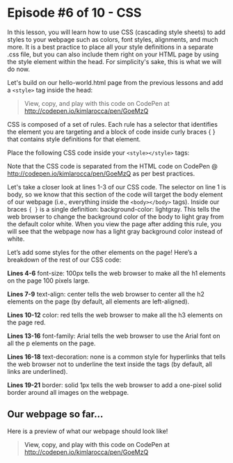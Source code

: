 # Episode #6 of 10 - CSS

In this lesson, you will learn how to use CSS (cascading style sheets) to add styles to your webpage such as colors, font styles, alignments, and much more. It is a best practice to place all your style definitions in a separate .css file, but you can also include them right on your HTML page by using the style element within the head. For simplicity's sake, this is what we will do now. 

Let's build on our hello-world.html page from the previous lessons and add a `<style>` tag inside the head:

> View, copy, and play with this code on CodePen at http://codepen.io/kimlarocca/pen/GoeMzQ

CSS is composed of a set of rules. Each rule has a selector that identifies the element you are targeting and a block of code inside curly braces { } that contains style definitions for that element.

Place the following CSS code inside your `<style></style>` tags:

Note that the CSS code is separated from the HTML code on CodePen @ http://codepen.io/kimlarocca/pen/GoeMzQ as per best practices.

Let's take a closer look at lines 1-3 of our CSS code. The selector on line 1 is body, so we know that this section of the code will target the body element of our webpage (i.e., everything inside the `<body></body>` tags). Inside our braces `{ }` is a single definition: background-color: lightgray. This tells the web browser to change the background color of the body to light gray from the default color white. When you view the page after adding this rule, you will see that the webpage now has a light gray background color instead of white.

Let’s add some styles for the other elements on the page! Here’s a breakdown of the rest of our CSS code:

**Lines 4-6**
font-size: 100px tells the web browser to make all the h1 elements on the page 100 pixels large.

**Lines 7-9**
text-align: center tells the web browser to center all the h2 elements on the page (by default, all elements are left-aligned).

**Lines 10-12**
color: red tells the web browser to make all the h3 elements on the page red.

**Lines 13-16**
font-family: Arial tells the web browser to use the Arial font on all the p elements on the page.

**Lines 16-18**
text-decoration: none is a common style for hyperlinks that tells the web browser not to underline the text inside the <a> tags (by default, all links are underlined).

**Lines 19-21**
border: solid 1px tells the web browser to add a one-pixel solid border around all images on the webpage.

## Our webpage so far...

Here is a preview of what our webpage should look like!

> View, copy, and play with this code on CodePen at http://codepen.io/kimlarocca/pen/GoeMzQ
